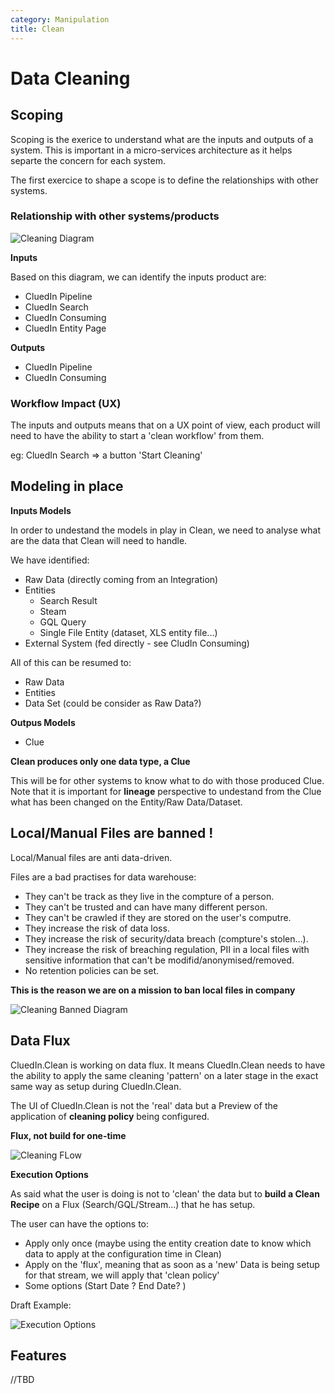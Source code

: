 ```yaml
---
category: Manipulation
title: Clean
---
```

# Data Cleaning

## Scoping

Scoping is the exerice to understand what are the inputs and outputs of a system. This is important in a micro-services architecture as it helps separte the concern for each system.

The first exercice to shape a scope is to define the relationships with other systems.

### Relationship with other systems/products

![Cleaning Diagram](./assets/CleanDiagram.jpg)

**Inputs**

Based on this diagram, we can identify the inputs product are:

- CluedIn Pipeline
- CluedIn Search
- CluedIn Consuming
- CluedIn Entity Page

**Outputs**

- CluedIn Pipeline
- CluedIn Consuming

### Workflow Impact (UX)

The inputs and outputs means that on a UX point of view, each product will need to have the ability to start a 'clean workflow' from them.

eg: CluedIn Search => a button 'Start Cleaning'

## Modeling in place

**Inputs Models**

In order to undestand the models in play in Clean, we need to analyse what are the data that Clean will need to handle.

We have identified:

- Raw Data (directly coming from an Integration)
- Entities
  - Search Result
  - Steam
  - GQL Query
  - Single File Entity (dataset, XLS entity file...)
- External System (fed directly - see CludIn Consuming)

All of this can be resumed to:

- Raw Data
- Entities
- Data Set (could be consider as Raw Data?)


**Outpus Models**

- Clue

**Clean produces only one data type, a Clue** 

This will be for other systems to know what to do with those produced Clue. Note that it is important for **lineage** perspective to undestand from the Clue what has been changed on the Entity/Raw Data/Dataset.

## Local/Manual Files are banned !

Local/Manual files are anti data-driven.

Files are a bad practises for data warehouse:

- They can't be track as they live in the compture of a person.
- They can't be trusted and can have many different person.
- They can't be crawled if they are stored on the user's computre.
- They increase the risk of data loss.
- They increase the risk of security/data breach (compture's stolen...).
- They increase the risk of breaching regulation, PII in a local files with sensitive information that can't be modifid/anonymised/removed.
- No retention policies can be set.

**This is the reason we are on a mission to ban local files in company**

![Cleaning Banned Diagram](./assets/CleanDiagramRed.jpg)

## Data Flux

CluedIn.Clean is working on data flux. It means CluedIn.Clean needs to have the ability to apply the same cleaning 'pattern' on a later stage in the exact same way as setup during CluedIn.Clean.

The UI of CluedIn.Clean is not the 'real' data but a Preview of the application of **cleaning policy** being configured.

**Flux, not build for one-time**

![Cleaning FLow](./assets/CleaningFlow.png)

**Execution Options**

As said what the user is doing is not to 'clean' the data but to **build a Clean Recipe** on a Flux (Search/GQL/Stream...) that he has setup.

The user can have the options to:

- Apply only once (maybe using the entity creation date to know which data to apply at the configuration time in Clean)
- Apply on the 'flux', meaning that as soon as a 'new' Data is being setup for that stream, we will apply that 'clean policy'
- Some options (Start Date ? End Date? )

Draft Example:

![Execution Options](./assets/ApplytPolicy.png)

## Features

//TBD